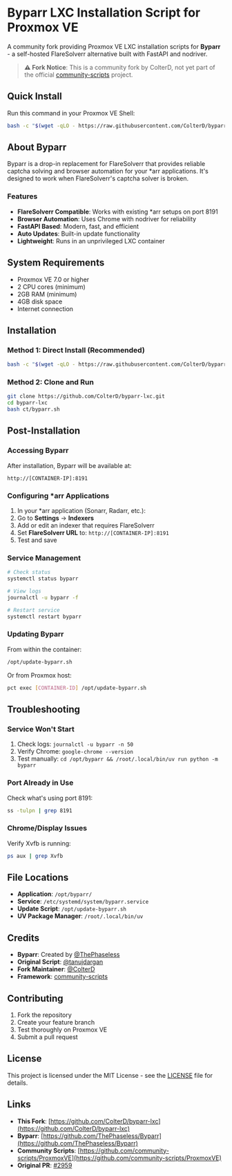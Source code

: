 # Byparr LXC Installation Script for Proxmox VE

A community fork providing Proxmox VE LXC installation scripts for **Byparr** - a self-hosted FlareSolverr alternative built with FastAPI and nodriver.

> **⚠️ Fork Notice**: This is a community fork by ColterD, not yet part of the official [community-scripts](https://github.com/community-scripts/ProxmoxVE) project.

## Quick Install

Run this command in your Proxmox VE Shell:

```bash
bash -c "$(wget -qLO - https://raw.githubusercontent.com/ColterD/byparr-lxc/main/ct/byparr.sh)"
```

## About Byparr

Byparr is a drop-in replacement for FlareSolverr that provides reliable captcha solving and browser automation for your *arr applications. It's designed to work when FlareSolverr's captcha solver is broken.

### Features

- **FlareSolverr Compatible**: Works with existing *arr setups on port 8191
- **Browser Automation**: Uses Chrome with nodriver for reliability
- **FastAPI Based**: Modern, fast, and efficient
- **Auto Updates**: Built-in update functionality
- **Lightweight**: Runs in an unprivileged LXC container

## System Requirements

- Proxmox VE 7.0 or higher
- 2 CPU cores (minimum)
- 2GB RAM (minimum)
- 4GB disk space
- Internet connection

## Installation

### Method 1: Direct Install (Recommended)

```bash
bash -c "$(wget -qLO - https://raw.githubusercontent.com/ColterD/byparr-lxc/main/ct/byparr.sh)"
```

### Method 2: Clone and Run

```bash
git clone https://github.com/ColterD/byparr-lxc.git
cd byparr-lxc
bash ct/byparr.sh
```

## Post-Installation

### Accessing Byparr

After installation, Byparr will be available at:
```
http://[CONTAINER-IP]:8191
```

### Configuring *arr Applications

1. In your *arr application (Sonarr, Radarr, etc.):
2. Go to **Settings** → **Indexers**
3. Add or edit an indexer that requires FlareSolverr
4. Set **FlareSolverr URL** to: `http://[CONTAINER-IP]:8191`
5. Test and save

### Service Management

```bash
# Check status
systemctl status byparr

# View logs
journalctl -u byparr -f

# Restart service
systemctl restart byparr
```

### Updating Byparr

From within the container:
```bash
/opt/update-byparr.sh
```

Or from Proxmox host:
```bash
pct exec [CONTAINER-ID] /opt/update-byparr.sh
```

## Troubleshooting

### Service Won't Start

1. Check logs: `journalctl -u byparr -n 50`
2. Verify Chrome: `google-chrome --version`
3. Test manually: `cd /opt/byparr && /root/.local/bin/uv run python -m byparr`

### Port Already in Use

Check what's using port 8191:
```bash
ss -tulpn | grep 8191
```

### Chrome/Display Issues

Verify Xvfb is running:
```bash
ps aux | grep Xvfb
```

## File Locations

- **Application**: `/opt/byparr/`
- **Service**: `/etc/systemd/system/byparr.service`
- **Update Script**: `/opt/update-byparr.sh`
- **UV Package Manager**: `/root/.local/bin/uv`

## Credits

- **Byparr**: Created by [@ThePhaseless](https://github.com/ThePhaseless)
- **Original Script**: [@tanujdargan](https://github.com/tanujdargan)
- **Fork Maintainer**: [@ColterD](https://github.com/ColterD)
- **Framework**: [community-scripts](https://github.com/community-scripts/ProxmoxVE)

## Contributing

1. Fork the repository
2. Create your feature branch
3. Test thoroughly on Proxmox VE
4. Submit a pull request

## License

This project is licensed under the MIT License - see the [LICENSE](LICENSE) file for details.

## Links

- **This Fork**: [https://github.com/ColterD/byparr-lxc](https://github.com/ColterD/byparr-lxc)
- **Byparr**: [https://github.com/ThePhaseless/Byparr](https://github.com/ThePhaseless/Byparr)
- **Community Scripts**: [https://github.com/community-scripts/ProxmoxVE](https://github.com/community-scripts/ProxmoxVE)
- **Original PR**: [#2959](https://github.com/community-scripts/ProxmoxVE/pull/2959)
